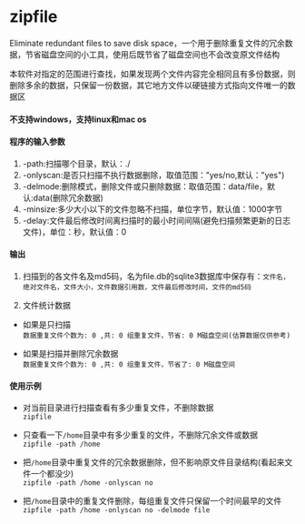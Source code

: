 # zipfile
Eliminate redundant files to save disk space，一个用于删除重复文件的冗余数据，节省磁盘空间的小工具，使用后既节省了磁盘空间也不会改变原文件结构

本软件对指定的范围进行查找，如果发现两个文件内容完全相同且有多份数据，则删除多余的数据，只保留一份数据，其它地方文件以硬链接方式指向文件唯一的数据区

#### 不支持windows，支持linux和mac os

#### 程序的输入参数
1. -path:扫描哪个目录，默认：./
2. -onlyscan:是否只扫描不执行数据删除，取值范围："yes/no,默认："yes")
3. -delmode:删除模式，删除文件或只删除数据：取值范围：data/file，默认:data(删除冗余数据)
4. -minsize:多少大小以下的文件忽略不扫描，单位字节，默认值：1000字节
5. -delay:文件最后修改时间离扫描时的最小时间间隔(避免扫描频繁更新的日志文件)，单位：秒，默认值：0

#### 输出
1. 扫描到的各文件名及md5码，名为file.db的sqlite3数据库中保存有：`文件名，绝对文件名，文件大小，文件数据引用数，文件最后修改时间，文件的md5码`

2. 文件统计数据  
+ 如果是只扫描  
`数据重复文件个数为: 0 ,共: 0 组重复文件，节省: 0 M磁盘空间(估算数据仅供参考)`  

+ 如果是扫描并删除冗余数据  
`数据重复文件个数为: 0 ,共: 0 组重复文件，节省了: 0 M磁盘空间`

#### 使用示例
+ 对当前目录进行扫描查看有多少重复文件，不删除数据  
` zipfile `

+ 只查看一下`/home`目录中有多少重复的文件，不删除冗余文件或数据  
`zipfile -path /home`

+ 把`/home`目录中重复文件的冗余数据删除，但不影响原文件目录结构(看起来文件一个都没少)  
`zipfile -path /home -onlyscan no`

+ 把`/home`目录中的重复文件删除，每组重复文件只保留一个时间最早的文件    
`zipfile -path /home -onlyscan no -delmode file`
